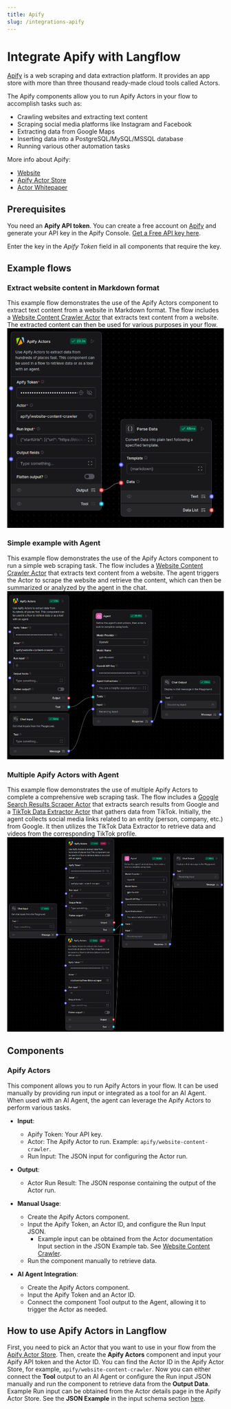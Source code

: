 ```yaml
---
title: Apify
slug: /integrations-apify
---
```


# Integrate Apify with Langflow

[Apify](https://apify.com/) is a web scraping and data extraction platform. It provides an app store with more than three thousand ready-made cloud tools called Actors.

The Apify components allow you to run Apify Actors in your flow to accomplish tasks such as:

- Crawling websites and extracting text content
- Scraping social media platforms like Instagram and Facebook
- Extracting data from Google Maps
- Inserting data into a PostgreSQL/MySQL/MSSQL database
- Running various other automation tasks

More info about Apify:

- [Website](https://apify.com/)
- [Apify Actor Store](https://apify.com/store)
- [Actor Whitepaper](https://whitepaper.actor/)

## Prerequisites

You need an **Apify API token**. You can create a free account on [Apify](https://apify.com/) and generate your API key in the Apify Console. [Get a Free API key here](https://docs.apify.com/platform/integrations/api).

Enter the key in the *Apify Token* field in all components that require the key.

## Example flows

### Extract website content in Markdown format

This example flow demonstrates the use of the Apify Actors component to extract text content from a website in Markdown format. The flow includes a [Website Content Crawler Actor](https://apify.com/apify/website-content-crawler) that extracts text content from a website. The extracted content can then be used for various purposes in your flow.
![Apify Flow - Website Content Crawler](./apify_flow_wcc.png)
### Simple example with Agent

This example flow demonstrates the use of the Apify Actors component to run a simple web scraping task. The flow includes a [Website Content Crawler Actor](https://apify.com/apify/website-content-crawler) that extracts text content from a website. The agent triggers the Actor to scrape the website and retrieve the content, which can then be summarized or analyzed by the agent in the chat.
![Apify Agent Flow - Simple](./apify_agent_flow_simple.png)

### Multiple Apify Actors with Agent

This example flow demonstrates the use of multiple Apify Actors to complete a comprehensive web scraping task. The flow includes a [Google Search Results Scraper Actor](https://apify.com/apify/google-search-scraper) that extracts search results from Google and a [TikTok Data Extractor Actor](https://apify.com/clockworks/free-tiktok-scraper) that gathers data from TikTok. Initially, the agent collects social media links related to an entity (person, company, etc.) from Google. It then utilizes the TikTok Data Extractor to retrieve data and videos from the corresponding TikTok profile.
![Apify Agent Flow](./apify_agent_flow.png)

## Components

### Apify Actors

This component allows you to run Apify Actors in your flow. It can be used manually by providing run input or integrated as a tool for an AI Agent. When used with an AI Agent, the agent can leverage the Apify Actors to perform various tasks.

- **Input**:
    - Apify Token: Your API key.
    - Actor: The Apify Actor to run. Example: `apify/website-content-crawler`.
    - Run Input: The JSON input for configuring the Actor run.

- **Output**:
    - Actor Run Result: The JSON response containing the output of the Actor run.

- **Manual Usage**:
    - Create the Apify Actors component.
    - Input the Apify Token, an Actor ID, and configure the Run Input JSON.
      - Example input can be obtained from the Actor documentation Input section in the JSON Example tab. See [Website Content Crawler](https://apify.com/apify/website-content-crawler/input-schema).
    - Run the component manually to retrieve data.

- **AI Agent Integration**:
    - Create the Apify Actors component.
    - Input the Apify Token and an Actor ID.
    - Connect the component Tool output to the Agent, allowing it to trigger the Actor as needed.

## How to use Apify Actors in Langflow

First, you need to pick an Actor that you want to use in your flow from the [Apify Actor Store](https://apify.com/store). Then, create the **Apify Actors** component and input your Apify API token and the Actor ID. You can find the Actor ID in the Apify Actor Store, for example, `apify/website-content-crawler`. Now you can either connect the **Tool** output to an AI Agent or configure the Run input JSON manually and run the component to retrieve data from the **Output Data**. Example Run input can be obtained from the Actor details page in the Apify Actor Store. See the **JSON Example** in the input schema section [here](https://apify.com/apify/website-content-crawler/input-schema).
